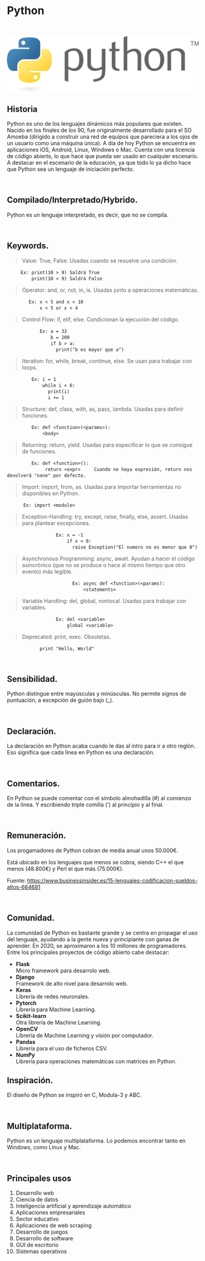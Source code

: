 # Python

<br>

![Python logo](./img/Python-logo.png)

## **Historia**

Python es uno de los lenguajes dinámicos más populares que existen.
Nacido en los finales de los 90, fue originalmente desarrollado para el SO Amoeba (dirigido a construir una red de equipos que pareciera a los ojos de un usuario como una máquina única).
A día de hoy Python se encuentra en aplicaciones iOS, Android, Linux, Windows o Mac.
Cuenta con una licencia de código abierto, lo que hace que pueda ser usado en cualquier escenario. A destacar en el escenario de la educación, ya que todo lo ya dicho hace que Python sea un lenguaje de iniciación perfecto.

<br>

## **Compilado/Interpretado/Hybrido.**

Python es un lenguaje interpretado, es decir, que no se compila.

<br>

## **Keywords.**

> Value: True, False. Usadas cuando se resuelve una condición.

         Ex: print(10 > 9) Saldrá True
             print(10 < 9) Saldrá False

> Operator: and, or, not, in, is. Usadas junto a operaciones matemáticas.

            Ex: x < 5 and x < 10
                x < 5 or x < 4

> Control Flow: if, elif, else. Condicionan la ejecución del código.

                Ex: a = 33
                    b = 200
                    if b > a:
                      print("b es mayor que a")

> Iteration: for, while, break, continue, else. Se usan para trabajar con loops.

             Ex: i = 1
                 while i < 6:
                   print(i)
                   i += 1

> Structure: def, class, with, as, pass, lambda. Usadas para definir funciones.

             Ex: def <function>(<params>):
                 <body>

> Returning: return, yield. Usadas para especificar lo que se consigue de funciones.

             Ex: def <function>():
                  return <expr>     Cuando no haya expresión, return nos devolverá "none" por defecto.

> Import: import, from, as. Usadas para importar herramientas no disponibles en Python.

          Ex: import <module>

> Exception-Handling: try, except, raise, finally, else, assert. Usadas para plantear
> excepciones.

                      Ex: x = -1
                          if x < 0:
                            raise Exception("El numero no es menor que 0")

> Asynchronous Programming: async, await. Ayudan a hacer el código asincrónico (que no se produce o hace al mismo tiempo que otro evento) más legible.

                            Ex: async def <function>(<params):
                                <statements>

> Variable Handling: del, global, nonlocal. Usadas para trabajar con variables.

                      Ex: del <variable>
                          global <variable>

> Deprecated: print, exec. Obsoletas.

                print "Hello, World"

<br>

## **Sensibilidad.**

Python distingue entre mayúsculas y minúsculas.
No permite signos de puntuación, a excepción de guión bajo (\_).

<br>

## **Declaración.**

La declaración en Python acaba cuando le das al intro para ir a otro reglón.
Eso significa que cada línea en Python es una declaración.

<br>

## **Comentarios.**

En Python se puede comentar con el símbolo almohadilla (#) al comienzo de la línea.
Y escribiendo triple comilla (') al principio y al final.

<br>

## **Remuneración.**

Los progamadores de Python cobran de media anual unos 50.000€.

Está ubicado en los lenguajes que menos se cobra, siendo C++ el que menos (48.800€) y Perl el que más (75.000€).

Fuente: https://www.businessinsider.es/15-lenguajes-codificacion-sueldos-altos-664681

<br>

## **Comunidad.**

La comunidad de Python es bastante grande y se centra en propagar el uso del lenguaje, ayudando a la gente nueva y principiante con ganas de aprender. En 2020, se aproximaron a los 10 millones de programadores. Entre los principales proyectos de código abierto cabe destacar:

- **Flask**
  <br>Micro framework para desarrolo web.
- **Django**
  <br>Framework de alto nivel para desarrolo web.
- **Keras**
  <br> Librería de redes neuronales.
- **Pytorch**
  <br> Librería para Machine Learning.
- **Scikit-learn**
  <br> Otra librería de Machine Learning.
- **OpenCV**
  <br> Librería de Machine Learning y visión por computador.
- **Pandas**
  <br> Librería para el uso de ficheros CSV.
- **NumPy**
  <br>Librería para operaciones matemáticas con matrices en Python.

## **Inspiración.**

El diseño de Python se inspiró en C, Modula-3 y ABC.

<br>

## **Multiplataforma.**

Python es un lenguaje multiplataforma. Lo podemos encontrar tanto en Windows, como Linux y Mac.

<br>

## **Principales usos**

1. Desarrollo web
2. Ciencia de datos
3. Inteligencia artificial y aprendizaje automático
4. Aplicaciones empresariales
5. Sector educativo
6. Aplicaciones de web scraping
7. Desarrollo de juegos
8. Desarrollo de software
9. GUI de escritorio
10. Sistemas operativos
